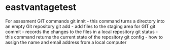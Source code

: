 # eastvantagetest
For assesment 
GIT commands
git innit - this command turns a directory into an empty Git repository
git add - add files to the staging area for GIT
git commit - records the changes to the files in a local repository
git status -this command returns the current state of the repository
git config - how to assign the name and email address from a local computer
